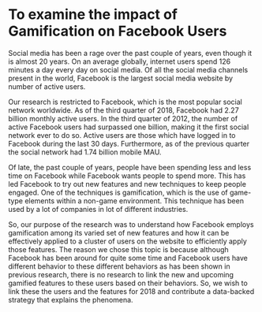 
# To examine the impact of Gamification on Facebook Users

Social media has been a rage over the past couple of years, even though it is almost 20 years. On an average globally, internet users spend 126 minutes a day every day on social media. Of all the social media channels present in the world, Facebook is the largest social media website by number of active users. 

Our research is restricted to Facebook, which is the most popular social network worldwide. As of the third quarter of 2018, Facebook had 2.27 billion monthly active users. In the third quarter of 2012, the number of active Facebook users had surpassed one billion, making it the first social network ever to do so. Active users are those which have logged in to Facebook during the last 30 days. Furthermore, as of the previous quarter the social network had 1.74 billion mobile MAU. 

Of late, the past couple of years, people have been spending less and less time on Facebook while Facebook wants people to spend more. This has led Facebook to try out new features and new techniques to keep people engaged. One of the techniques is gamification, which is the use of game-type elements within a non-game environment. This technique has been used by a lot of companies in lot of different industries. 

So, our purpose of the research was to understand how Facebook employs gamification among its varied set of new features and how it can be effectively applied to a cluster of users on the website to efficiently apply those features. The reason we chose this topic is because although Facebook has been around for quite some time and Facebook users have different behavior to these different behaviors as has been shown in previous research, there is no research to link the new and upcoming gamified features to these users based on their behaviors. So, we wish to link these the users and the features for 2018 and contribute a data-backed strategy that explains the phenomena.
